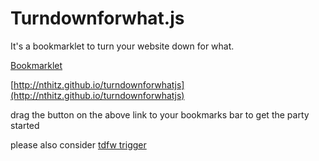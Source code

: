 # Turndownforwhat.js


It's a bookmarklet to turn your website down for what.

<a class="button" href="javascript:(function()%7Bjavascript:var s%3Ddocument.createElement(%27script%27)%3Bs.setAttribute(%27src%27,%27https://rawgit.com/dylanjameswagner/1ca0605e1c243f9ec3373479ccaf0646/raw/23c960ad009f88a1e59af3380d40bee55c7828eb/tdfw.js%27)%3Bdocument.body.appendChild(s)%3B%7D)()%3B">Bookmarklet</a>

[http://nthitz.github.io/turndownforwhatjs](http://nthitz.github.io/turndownforwhatjs)

drag the button on the above link to your bookmarks bar to get the party started

please also consider [tdfw trigger](https://github.com/pburtchaell/tdfw.js-trigger)
